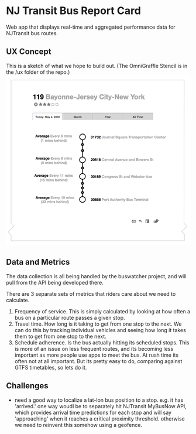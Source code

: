 # NJ Transit Bus Report Card
Web app that displays real-time and aggregated performance data for NJTransit bus routes.


## UX Concept

This is a sketch of what we hope to build out. (The OmniGraffle Stencil is in the /ux folder of the repo.)
![the thing](reportcard_ux/wireframe.png)


## Data and Metrics
The data collection is all being handled by the buswatcher project, and will pull from the API being developed there.

There are 3 separate sets of metrics that riders care about we need to calculate.

1. Frequency of service. This is simply calculated by looking at how often a bus on a particular route passes a given stop.
2. Travel time. How long is it taking to get from one stop to the next. We can do this by tracking individual vehicles and seeing how long it takes them to get from one stop to the next.
3. Schedule adherence. Is the bus actually hitting its scheduled stops. This is more of an issue on less frequent routes, and its becoming less important as more people use apps to meet the bus. At rush time its often not at all important. But its pretty easy to do, comparing against GTFS timetables, so lets do it.


## Challenges

- need a good way to localize a lat-lon bus position to a stop. e.g. it has 'arrived.' one way woudl be to separately hit  NJTransit MyBusNow API, which provides arrival time predictions for each stop and will say 'approaching' when it reaches a critical proximity threshold. otherwise we need to reinvent this somehow using a geofence.

